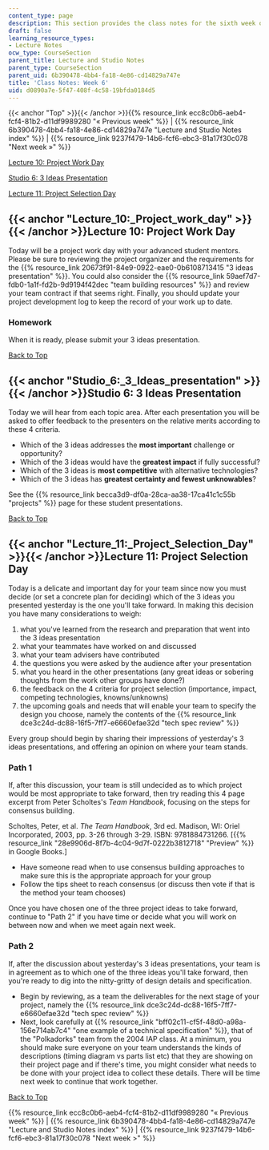 ```yaml
---
content_type: page
description: This section provides the class notes for the sixth week of the course.
draft: false
learning_resource_types:
- Lecture Notes
ocw_type: CourseSection
parent_title: Lecture and Studio Notes
parent_type: CourseSection
parent_uid: 6b390478-4bb4-fa18-4e86-cd14829a747e
title: 'Class Notes: Week 6'
uid: d0890a7e-5f47-408f-4c58-19bfda0184d5
---
```

{{< anchor "Top" >}}{{< /anchor >}}{{% resource_link ecc8c0b6-aeb4-fcf4-81b2-d11df9989280 "« Previous week" %}} | {{% resource_link 6b390478-4bb4-fa18-4e86-cd14829a747e "Lecture and Studio Notes index" %}} | {{% resource_link 9237f479-14b6-fcf6-ebc3-81a17f30c078 "Next week »" %}}

[Lecture 10: Project Work Day](#Lecture_10:_Project_work_day)

[Studio 6: 3 Ideas Presentation](#Studio_6:_3_Ideas_presentation)

[Lecture 11: Project Selection Day](#Lecture_11:_Project_Selection_Day)

## {{< anchor "Lecture_10:_Project_work_day" >}}{{< /anchor >}}Lecture 10: Project Work Day

Today will be a project work day with your advanced student mentors. Please be sure to reviewing the project organizer and the requirements for the {{% resource_link 20673f91-84e9-0922-eae0-0b6108713415 "3 ideas presentation" %}}. You could also consider the {{% resource_link 59aef7d7-fdb0-1a1f-fd2b-9d9194f42dec "team building resources" %}} and review your team contract if that seems right. Finally, you should update your project development log to keep the record of your work up to date.

### Homework

When it is ready, please submit your 3 ideas presentation.

[Back to Top](#Top)

## {{< anchor "Studio_6:_3_Ideas_presentation" >}}{{< /anchor >}}Studio 6: 3 Ideas Presentation

Today we will hear from each topic area. After each presentation you will be asked to offer feedback to the presenters on the relative merits according to these 4 criteria.

- Which of the 3 ideas addresses the **most important** challenge or opportunity?
- Which of the 3 ideas would have the **greatest impact** if fully successful?
- Which of the 3 ideas is **most competitive** with alternative technologies?
- Which of the 3 ideas has **greatest certainty and fewest unknowables**?

See the {{% resource_link becca3d9-df0a-28ca-aa38-17ca41c1c55b "projects" %}} page for these student presentations.

[Back to Top](#Top)

## {{< anchor "Lecture_11:_Project_Selection_Day" >}}{{< /anchor >}}Lecture 11: Project Selection Day

Today is a delicate and important day for your team since now you must decide (or set a concrete plan for deciding) which of the 3 ideas you presented yesterday is the one you'll take forward. In making this decision you have many considerations to weigh:

1. what you've learned from the research and preparation that went into the 3 ideas presentation
2. what your teammates have worked on and discussed
3. what your team advisers have contributed
4. the questions you were asked by the audience after your presentation
5. what you heard in the other presentations (any great ideas or sobering thoughts from the work other groups have done?)
6. the feedback on the 4 criteria for project selection (importance, impact, competing technologies, knowns/unknowns)
7. the upcoming goals and needs that will enable your team to specify the design you choose, namely the contents of the {{% resource_link dce3c24d-dc88-16f5-7ff7-e6660efae32d "tech spec review" %}}

Every group should begin by sharing their impressions of yesterday's 3 ideas presentations, and offering an opinion on where your team stands.

### Path 1

If, after this discussion, your team is still undecided as to which project would be most appropriate to take forward, then try reading this 4 page excerpt from Peter Scholtes's *Team Handbook*, focusing on the steps for consensus building.

Scholtes, Peter, et al. *The Team Handbook*, 3rd ed. Madison, WI: Oriel Incorporated, 2003, pp. 3-26 through 3-29. ISBN: 9781884731266. \[{{% resource_link "28e9906d-8f7b-4c04-9d7f-0222b3812718" "Preview" %}} in Google Books.\]

- Have someone read when to use consensus building approaches to make sure this is the appropriate approach for your group
- Follow the tips sheet to reach consensus (or discuss then vote if that is the method your team chooses)

Once you have chosen one of the three project ideas to take forward, continue to "Path 2" if you have time or decide what you will work on between now and when we meet again next week.

### Path 2

If, after the discussion about yesterday's 3 ideas presentations, your team is in agreement as to which one of the three ideas you'll take forward, then you're ready to dig into the nitty-gritty of design details and specification.

- Begin by reviewing, as a team the deliverables for the next stage of your project, namely the {{% resource_link dce3c24d-dc88-16f5-7ff7-e6660efae32d "tech spec review" %}}
- Next, look carefully at {{% resource_link "bff02c11-cf5f-48d0-a98a-156e714ab7c4" "one example of a technical specification" %}}, that of the "Polkadorks" team from the 2004 IAP class. At a minimum, you should make sure everyone on your team understands the kinds of descriptions (timing diagram vs parts list etc) that they are showing on their project page and if there's time, you might consider what needs to be done with your project idea to collect these details. There will be time next week to continue that work together.

[Back to Top](#Top)

{{% resource_link ecc8c0b6-aeb4-fcf4-81b2-d11df9989280 "« Previous week" %}} | {{% resource_link 6b390478-4bb4-fa18-4e86-cd14829a747e "Lecture and Studio Notes index" %}} | {{% resource_link 9237f479-14b6-fcf6-ebc3-81a17f30c078 "Next week >" %}}